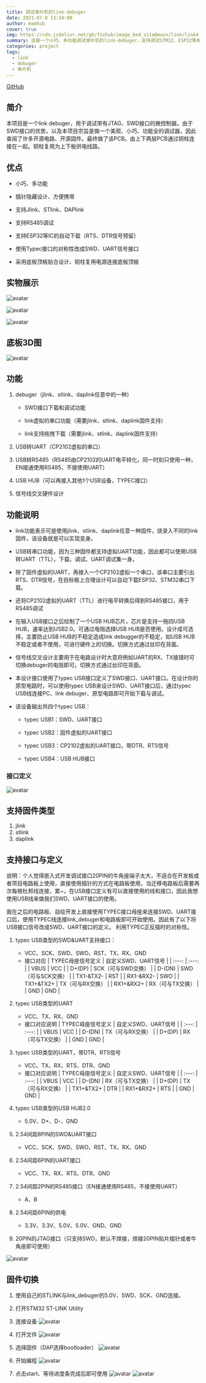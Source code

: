 ```yaml
---
title: 调试单片机的link-debuger
date: 2021-07-8 13:34:00
author: mxmhub
cover: true
img: https://cdn.jsdelivr.net/gh/fzxhub/image_bed_site@main/link/link4.png
summary: 这是一个小巧、多功能调试单片机的link-debuger，支持调试STM32、ESP32等单片机，支持SWD接口、2个UART接口。
categories: project
tags:
  - link
  - debuger
  - 单片机
---
```


[GitHub](https://github.com/fzxhub/link_debuger_open)

## 简介
本项目是一个link debuger，用于调试带有JTAG、SWD接口的微控制器。由于SWD接口的优势，以及本项目宗旨是做一个美观、小巧、功能全的调试器，因此查阅了许多开源电路、开源固件。最终做了该PCB。由上下两层PCB通过铜柱连接在一起。铜柱复用为上下板供电线路。

## 优点
- 小巧、多功能

- 插针隐藏设计、方便携带

- 支持Jlink、STlink、DAPlink

- 支持RS485调试

- 支持ESP32等IC的自动下载（RTS、DTR信号预留）

- 使用Typec接口的对称性改成SWD、UART信号接口

- 采用底板顶板贴合设计、铜柱复用电源连接底板顶板

## 实物展示

![avatar](https://cdn.jsdelivr.net/gh/fzxhub/image_bed_site@main/link/links2.jpg)

![avatar](https://cdn.jsdelivr.net/gh/fzxhub/image_bed_site@main/link/links1.jpg)

![avatar](https://cdn.jsdelivr.net/gh/fzxhub/image_bed_site@main/link/links3.jpg)

## 底板3D图

![avatar](https://cdn.jsdelivr.net/gh/fzxhub/image_bed_site@main/link/link4.png)

## 功能

1. debuger（jlink、stlink、daplink任意中的一种）

	- SWD接口下载和调试功能

	- link虚拟的串口功能（需要jlink、stlink、daplink固件支持）

	- link支持拖拽下载（需要jlink、stlink、daplink固件支持）

2. USB转UART（CP2102虚拟的串口）

3. USB转RS485（RS485由CP2102的UART电平转化，同一时刻只使用一种，EN接通使用RS485，不接使用UART）

4. USB HUB（可以再接入其他1个USB设备，TYPEC接口）

5. 信号线交叉硬件设计

## 功能说明
- link功能表示可是使用jlink、stlink、daplink任意一种固件，烧录入不同的link固件，该设备就是可以实现变身。

- USB转串口功能，因为三种固件都支持虚拟UART功能，因此都可以使用USB转UART（TTL），下载、调试、UART调试集一身。

- 除了固件虚拟的UART，再接入一个CP2102虚拟一个串口，该串口主要引出RTS、DTR信号，在目标板上合理设计可以自动下载ESP32、STM32串口下载。

- 还将CP2102虚拟的UART（TTL）进行电平转换后得到RS485接口，用于RS485调试

- 在输入USB接口之后绘制了一个USB HUB芯片，芯片是支持一拖四USB HUB，速率达到USB2.0。可通过电阻选择USB HUB是否使用。设计成可选择，主要防止USB HUB的不稳定造成link debugger的不稳定，如USB HUB不稳定或者不使用，可进行硬件上的切换。切换方式通过丝印在背面。

- 信号线交叉设计主要用于在电路设计时大意将例如UART的RX、TX接错时可切换debuger的电阻即可。切换方式通过丝印在背面。

- 本设计接口使用了typec USB接口定义了SWD接口、UART接口。在设计你的原型电路时，可以使用typec USB来设计SWD、UART接口后，通过typec USB线连接PC、link debuger、原型电路即可开始下载与调试。

- 该设备输出共四个typec USB：
  - typec USB1：SWD、UART接口

  - typec USB2：固件虚拟的UART接口 

  - typec USB3：CP2102虚拟的UART接口，带DTR、RTS信号

  - typec USB4：USB HUB接口

### **接口定义**

![avatar](https://cdn.jsdelivr.net/gh/fzxhub/image_bed_site@main/link/link3.png)

## 支持固件类型

1. jlink
2. stlink
3. daplink

## 支持接口与定义

说明：个人觉得嵌入式开发调试接口20PIN的牛角座端子太大，不适合在开发板或者项目电路板上使用，直接使用插针的方式在电路板使用，当迁移电路板后需要再次每根杜邦线连接，累~，在USB接口定义有可以直接使用的线和接口，因此我想使用USB线来做我们SWD、UART接口的使用。

我在之后的电路板、自绘开发上直接使用TYPEC接口母座来连接SWD、UART接口后，使用TYPEC线连接link_debuger和电路板即可开始使用。因此有了以下将USB接口信号改成SWD、UART接口的定义。
利用TYPEC正反插时的对称性。

1. typec USB类型的SWD&UART支持接口：
	- VCC、SCK、SWD、SWO、RST、TX、RX、GND
	- 接口对应
        | TYPEC母座信号定义 | 自定义SWD、UART信号 |
        | :---: | :---: |
        | VBUS | VCC |
        | D+(DP) | SCK（可与SWD交换） |
        | D-(DN) | SWD（可与SCK交换） |
        | TX1-&TX2- | RST |
        | RX1-&RX2-  | SWO |
        | TX1+&TX2+ | TX（可与RX交换） |
        | RX1+&RX2+ | RX（可与TX交换） |
        | GND | GND |

2. typec USB类型的UART
	- VCC、TX、RX、GND
	- 接口对应说明
        | TYPEC母座信号定义 | 自定义SWD、UART信号 |
        | :---: | :---: |
        | VBUS | VCC |
        | D-(DN) | TX（可与RX交换） |
        | D+(DP) | RX（可与TX交换） |
        | GND | GND |

3. typec USB类型的UART，带DTR、RTS信号
	- VCC、TX、RX、RTS、DTR、GND
	- 接口对应说明
        | TYPEC母座信号定义 | 自定义SWD、UART信号 |
        | :---: | :---: |
        | VBUS | VCC |
        | D-(DN) | RX（可与TX交换） |
        | D+(DP) | TX（可与RX交换） |
        | TX1+&TX2+ | DTR |
        | RX1+&RX2+ | RTS |
        | GND | GND |

4. typec USB类型的USB HUB2.0
	- 5.0V、D+、D-、GND

5. 2.54间距8PIN的SWD&UART接口
	- VCC、SCK、SWD、SWO、RST、TX、RX、GND

6. 2.54间距6PIN的UART接口
	- VCC、TX、RX、RTS、DTR、GND

7. 2.54间距2PIN的RS485接口（EN接通使用RS485，不接使用UART）
	- A、B

8. 2.54间距6PIN的供电
	- 3.3V、3.3V、5.0V、5.0V、GND、GND

9. 20PIN的JTAG接口（只支持SWD，默认不焊接，焊接20PIN贴片插针或者牛角座即可使用）

![avatar](https://cdn.jsdelivr.net/gh/fzxhub/image_bed_site@main/link/link5.png)

## 固件切换
1. 使用自己的STLINK与link_debuger的5.0V、SWD、SCK、GND连接。

2. 打开STM32 ST-LINK Utility

3. 连接设备
![avatar](https://cdn.jsdelivr.net/gh/fzxhub/image_bed_site@main/link/prog1.png)

4. 打开文件
![avatar](https://cdn.jsdelivr.net/gh/fzxhub/image_bed_site@main/link/prog2.png)

5. 选择固件（DAP选择bootloader）
![avatar](https://cdn.jsdelivr.net/gh/fzxhub/image_bed_site@main/link/prog3.png)

6. 开始编程
![avatar](https://cdn.jsdelivr.net/gh/fzxhub/image_bed_site@main/link/prog4.png)

7. 点击start、等待进度条完成后即可使用
![avatar](https://cdn.jsdelivr.net/gh/fzxhub/image_bed_site@main/link/prog5.png)
![avatar](https://cdn.jsdelivr.net/gh/fzxhub/image_bed_site@main/link/prog6.png)


